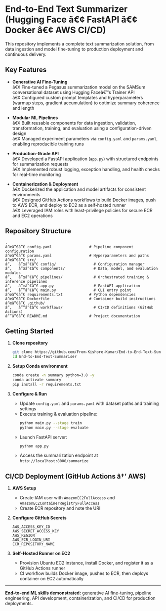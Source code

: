 # End-to-End Text Summarizer (Hugging Face â€¢ FastAPI â€¢ Docker â€¢ AWS CI/CD)

This repository implements a complete text summarization solution, from data ingestion and model fine-tuning to production deployment and continuous delivery.

## Key Features

- **Generative AI Fine-Tuning**  
  â€¢ Fine-tuned a Pegasus summarization model on the SAMSum conversational dataset using Hugging Faceâ€™s Trainer API  
  â€¢ Configured custom prompt templates and hyperparameters (warmup steps, gradient accumulation) to optimize summary coherence and length

- **Modular ML Pipelines**  
  â€¢ Built reusable components for data ingestion, validation, transformation, training, and evaluation using a configuration-driven design  
  â€¢ Managed experiment parameters via `config.yaml` and `params.yaml`, enabling reproducible training runs

- **Production-Grade API**  
  â€¢ Developed a FastAPI application (`app.py`) with structured endpoints for summarization requests  
  â€¢ Implemented robust logging, exception handling, and health checks for real-time monitoring

- **Containerization & Deployment**  
  â€¢ Dockerized the application and model artifacts for consistent environments  
  â€¢ Designed GitHub Actions workflows to build Docker images, push to AWS ECR, and deploy to EC2 as a self-hosted runner  
  â€¢ Leveraged IAM roles with least-privilege policies for secure ECR and EC2 operations

## Repository Structure

```
.
â”œâ”€â”€ config.yaml                 # Pipeline component configuration
â”œâ”€â”€ params.yaml                 # Hyperparameters and paths
â”œâ”€â”€ src/
â”‚   â”œâ”€â”€ config/                 # Configuration manager
â”‚   â”œâ”€â”€ components/             # Data, model, and evaluation modules
â”‚   â”œâ”€â”€ pipelines/              # Orchestrated training & inference pipelines
â”‚   â”œâ”€â”€ app.py                  # FastAPI application
â”‚   â””â”€â”€ main.py                 # CLI entry point
â”œâ”€â”€ requirements.txt            # Python dependencies
â”œâ”€â”€ Dockerfile                  # Container build instructions
â”œâ”€â”€ .github/
â”‚   â””â”€â”€ workflows/              # CI/CD definitions (GitHub Actions)
â””â”€â”€ README.md                   # Project documentation
```

## Getting Started

1. **Clone repository**  
   ```bash
   git clone https://github.com/From-Kishore-Kumar/End-to-End-Text-Summariser.git
   cd End-to-End-Text-Summariser
   ```

2. **Setup Conda environment**  
   ```bash
   conda create -n summary python=3.8 -y
   conda activate summary
   pip install -r requirements.txt
   ```

3. **Configure & Run**  
   - Update `config.yaml` and `params.yaml` with dataset paths and training settings  
   - Execute training & evaluation pipeline:  
     ```bash
     python main.py --stage train
     python main.py --stage evaluate
     ```  
   - Launch FastAPI server:  
     ```bash
     python app.py
     ```  
   - Access the summarization endpoint at `http://localhost:8000/summarize`

## CI/CD Deployment (GitHub Actions â†’ AWS)

1. **AWS Setup**  
   - Create IAM user with `AmazonEC2FullAccess` and `AmazonEC2ContainerRegistryFullAccess`  
   - Create ECR repository and note the URI  

2. **Configure GitHub Secrets**  
   ```text
   AWS_ACCESS_KEY_ID
   AWS_SECRET_ACCESS_KEY
   AWS_REGION
   AWS_ECR_LOGIN_URI
   ECR_REPOSITORY_NAME
   ```

3. **Self-Hosted Runner on EC2**  
   - Provision Ubuntu EC2 instance, install Docker, and register it as a GitHub Actions runner  
   - CI workflow builds Docker image, pushes to ECR, then deploys container on EC2 automatically  

---  
**End-to-end ML skills demonstrated:** generative AI fine-tuning, pipeline engineering, API development, containerization, and CI/CD for production deployments.
